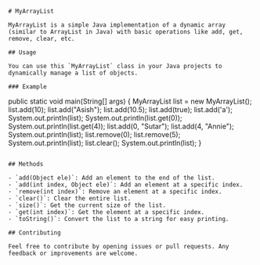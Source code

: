 ```
# MyArrayList

MyArrayList is a simple Java implementation of a dynamic array (similar to ArrayList in Java) with basic operations like add, get, remove, clear, etc.

## Usage

You can use this `MyArrayList` class in your Java projects to dynamically manage a list of objects.

### Example

```
public static void main(String[] args) {
    MyArrayList list = new MyArrayList();
    list.add(10);
    list.add("Asish");
    list.add(10.5);
    list.add(true);
    list.add('a');
    System.out.println(list);
    System.out.println(list.get(0));
    System.out.println(list.get(4));
    list.add(0, "Sutar");
    list.add(4, "Annie");
    System.out.println(list);
    list.remove(0);
    list.remove(5);
    System.out.println(list);
    list.clear();
    System.out.println(list);
}
```

## Methods

- `add(Object ele)`: Add an element to the end of the list.
- `add(int index, Object ele)`: Add an element at a specific index.
- `remove(int index)`: Remove an element at a specific index.
- `clear()`: Clear the entire list.
- `size()`: Get the current size of the list.
- `get(int index)`: Get the element at a specific index.
- `toString()`: Convert the list to a string for easy printing.

## Contributing

Feel free to contribute by opening issues or pull requests. Any feedback or improvements are welcome.

```

